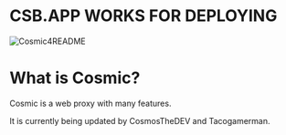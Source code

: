 # CSB.APP WORKS FOR DEPLOYING

![Cosmic4README](https://github.com/CosmicProxy-DEV/Cosmic/blob/main/Cosmic4README.png)

# What is Cosmic? 

Cosmic is a web proxy with many features.

It is currently being updated by CosmosTheDEV and Tacogamerman.